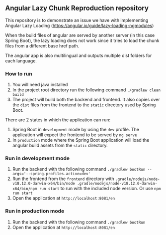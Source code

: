 ## Angular Lazy Chunk Reproduction repository

This repository is to demonstrate an issue we have with implementing Angular Lazy Loading (https://angular.io/guide/lazy-loading-ngmodules)

When the build files of angular are served by another server (in this case Spring Boot), the lazy loading does not work since it
tries to load the chunk files from a different base href path.

The angular app is also multilingual and outputs multiple dist folders for each language.

### How to run

1. You will need java installed
2. In the project root directory run the following command `./gradlew clean build`
3. The project will build both the backend and frontend. It also copies over the `dist` files from the frontend to the `static` directory used by Spring Boot.

There are 2 states in which the application can run:
1. Spring Boot in `development` mode by using the `dev` profile. The application will expect the frontend to be served by `ng serve`
2. In `production` mode where the Spring Boot application will load the angular build assets from the `static` directory.

### Run in development mode
1. Run the backend with the following command `./gradlew bootRun --args='--spring.profiles.active=dev'`
2. Run the frontend from the `frontend` directory with `.gradle/nodejs/node-v18.12.0-darwin-x64/bin/node .gradle/nodejs/node-v18.12.0-darwin-x64/bin/npm run start` to run with the included node version. Or use `npm run start`
3. Open the application at `http://localhost:8081/en`

### Run in production mode
1. Run the backend with the following command `./gradlew bootRun`
2. Open the application at `http://localhost:8081/en`
